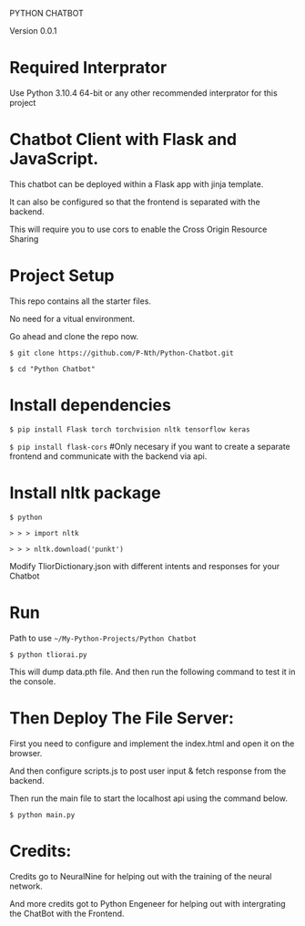 PYTHON CHATBOT

Version 0.0.1

# Required Interprator

Use Python 3.10.4 64-bit or any other recommended interprator for this project

# Chatbot Client with Flask and JavaScript.

This chatbot can be deployed within a Flask app with jinja template.

It can also be configured so that the frontend is separated with the backend.

This will require you to use cors to enable the Cross Origin Resource Sharing

# Project Setup

This repo contains all the starter files.

No need for a vitual environment.

Go ahead and clone the repo now.

`$ git clone https://github.com/P-Nth/Python-Chatbot.git`

`$ cd "Python Chatbot"`

# Install dependencies

`$ pip install Flask torch torchvision nltk tensorflow keras `

`$ pip install flask-cors` #Only necesary if you want to create a separate frontend and communicate with the backend via api.

# Install nltk package

`$ python`

`> > > import nltk`

`> > > nltk.download('punkt')`

Modify TliorDictionary.json with different intents and responses for your Chatbot

# Run

Path to use `~/My-Python-Projects/Python Chatbot`

`$ python tliorai.py`

This will dump data.pth file. And then run the following command to test it in the console.

# Then Deploy The File Server:

First you need to configure and implement the index.html and open it on the browser.

And then configure scripts.js to post user input & fetch response from the backend.

Then run the main file to start the localhost api using the command below.

`$ python main.py`

# Credits:

Credits go to NeuralNine for helping out with the training of the neural network.

And more credits got to Python Engeneer for helping out with intergrating the ChatBot with the Frontend.
